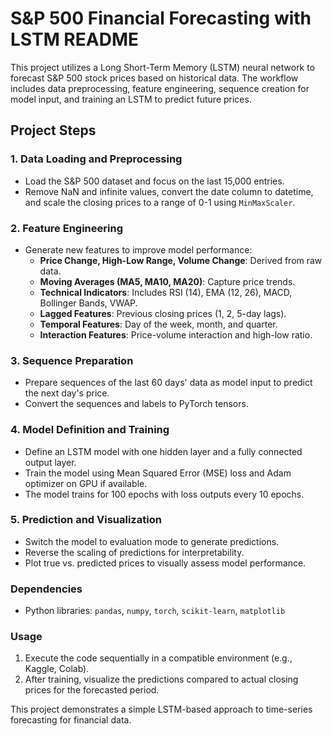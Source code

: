 # S&P 500 Financial Forecasting with LSTM README

This project utilizes a Long Short-Term Memory (LSTM) neural network to forecast S&P 500 stock prices based on historical data. The workflow includes data preprocessing, feature engineering, sequence creation for model input, and training an LSTM to predict future prices.

## Project Steps

### 1. Data Loading and Preprocessing
- Load the S&P 500 dataset and focus on the last 15,000 entries.
- Remove NaN and infinite values, convert the date column to datetime, and scale the closing prices to a range of 0-1 using `MinMaxScaler`.

### 2. Feature Engineering
- Generate new features to improve model performance:
  - **Price Change, High-Low Range, Volume Change**: Derived from raw data.
  - **Moving Averages (MA5, MA10, MA20)**: Capture price trends.
  - **Technical Indicators**: Includes RSI (14), EMA (12, 26), MACD, Bollinger Bands, VWAP.
  - **Lagged Features**: Previous closing prices (1, 2, 5-day lags).
  - **Temporal Features**: Day of the week, month, and quarter.
  - **Interaction Features**: Price-volume interaction and high-low ratio.

### 3. Sequence Preparation
- Prepare sequences of the last 60 days' data as model input to predict the next day's price.
- Convert the sequences and labels to PyTorch tensors.

### 4. Model Definition and Training
- Define an LSTM model with one hidden layer and a fully connected output layer.
- Train the model using Mean Squared Error (MSE) loss and Adam optimizer on GPU if available.
- The model trains for 100 epochs with loss outputs every 10 epochs.

### 5. Prediction and Visualization
- Switch the model to evaluation mode to generate predictions.
- Reverse the scaling of predictions for interpretability.
- Plot true vs. predicted prices to visually assess model performance.

### Dependencies
- Python libraries: `pandas`, `numpy`, `torch`, `scikit-learn`, `matplotlib`

### Usage
1. Execute the code sequentially in a compatible environment (e.g., Kaggle, Colab).
2. After training, visualize the predictions compared to actual closing prices for the forecasted period.

This project demonstrates a simple LSTM-based approach to time-series forecasting for financial data.
